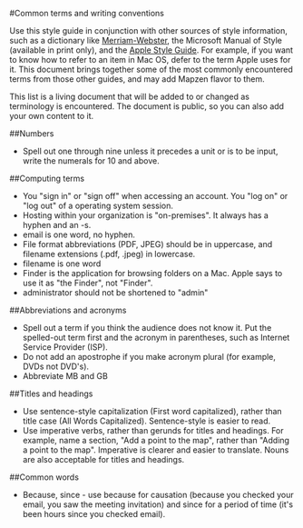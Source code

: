 #Common terms and writing conventions

Use this style guide in conjunction with other sources of style information, such as a dictionary like [Merriam-Webster](http://www.merriam-webster.com/), the Microsoft Manual of Style (available in print only), and the [Apple Style Guide](https://help.apple.com/asg/mac/2013/ASG_2013.pdf). For example, if you want to know how to refer to an item in Mac OS, defer to the term Apple uses for it. This document brings together some of the most commonly encountered terms from those other guides, and may add Mapzen flavor to them.

This list is a living document that will be added to or changed as terminology is encountered. The document is public, so you can also add your own content to it.

##Numbers
- Spell out one through nine unless it precedes a unit or is to be input, write the numerals for 10 and above.

##Computing terms
- You "sign in" or "sign off" when accessing an account. You "log on" or "log out" of a operating system session.
- Hosting within your organization is "on-premises". It always has a hyphen and an -s.
- email is one word, no hyphen.
- File format abbreviations (PDF, JPEG) should be in uppercase, and filename extensions (.pdf, .jpeg) in lowercase.
- filename is one word
- Finder is the application for browsing folders on a Mac. Apple says to use it as "the Finder", not "Finder".
- administrator should not be shortened to "admin"

##Abbreviations and acronyms
- Spell out a term if you think the audience does not know it. Put the spelled-out term first and the acronym in parentheses, such as Internet Service Provider (ISP).
- Do not add an apostrophe if you make acronym plural (for example, DVDs not DVD's).
- Abbreviate MB and GB

##Titles and headings
- Use sentence-style capitalization (First word capitalized), rather than title case (All Words Capitalized). Sentence-style is easier to read.
- Use imperative verbs, rather than gerunds for titles and headings. For example, name a section, "Add a point to the map", rather than "Adding a point to the map". Imperative is clearer and easier to translate. Nouns are also acceptable for titles and headings.

##Common words
- Because, since - use because for causation (because you checked your email, you saw the meeting invitation) and since for a period of time (it's been hours since you checked email).

